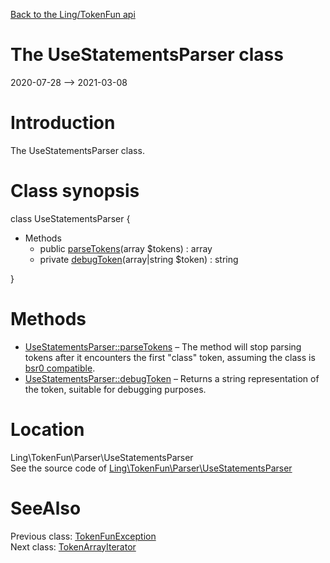[Back to the Ling/TokenFun api](https://github.com/lingtalfi/TokenFun/blob/master/doc/api/Ling/TokenFun.md)



The UseStatementsParser class
================
2020-07-28 --> 2021-03-08






Introduction
============

The UseStatementsParser class.



Class synopsis
==============


class <span class="pl-k">UseStatementsParser</span>  {

- Methods
    - public [parseTokens](https://github.com/lingtalfi/TokenFun/blob/master/doc/api/Ling/TokenFun/Parser/UseStatementsParser/parseTokens.md)(array $tokens) : array
    - private [debugToken](https://github.com/lingtalfi/TokenFun/blob/master/doc/api/Ling/TokenFun/Parser/UseStatementsParser/debugToken.md)(array|string $token) : string

}






Methods
==============

- [UseStatementsParser::parseTokens](https://github.com/lingtalfi/TokenFun/blob/master/doc/api/Ling/TokenFun/Parser/UseStatementsParser/parseTokens.md) &ndash; The method will stop parsing tokens after it encounters the first "class" token, assuming the class is [bsr0 compatible](https://github.com/lingtalfi/BumbleBee/blob/master/Autoload/convention.bsr0.eng.md).
- [UseStatementsParser::debugToken](https://github.com/lingtalfi/TokenFun/blob/master/doc/api/Ling/TokenFun/Parser/UseStatementsParser/debugToken.md) &ndash; Returns a string representation of the token, suitable for debugging purposes.





Location
=============
Ling\TokenFun\Parser\UseStatementsParser<br>
See the source code of [Ling\TokenFun\Parser\UseStatementsParser](https://github.com/lingtalfi/TokenFun/blob/master/Parser/UseStatementsParser.php)



SeeAlso
==============
Previous class: [TokenFunException](https://github.com/lingtalfi/TokenFun/blob/master/doc/api/Ling/TokenFun/Exception/TokenFunException.md)<br>Next class: [TokenArrayIterator](https://github.com/lingtalfi/TokenFun/blob/master/doc/api/Ling/TokenFun/TokenArrayIterator/TokenArrayIterator.md)<br>
